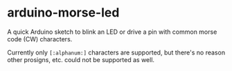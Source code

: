 # arduino-morse-led
A quick Arduino sketch to blink an LED or drive a pin with common morse code (CW) characters.

Currently only `[:alphanum:]` characters are supported, but there's no reason other prosigns, etc. could not be supported as well.
